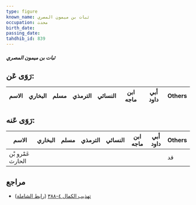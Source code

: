 ```yaml
---
type: figure
known_name: ثبات بن ميمون المصري
occupation: محدث
birth_date:
passing_date:
tahdhib_id: 839
---
```

##### ثبات بن ميمون المصري

## رَوَى عَن:
| الاسم | البخاري | مسلم | الترمذي | النسائي | ابن ماجه | أبي داود | Others |
| ----- | ------- | ---- | ------- | ------- | -------- | -------- | ------ |
## رَوَى عَنه:
| الاسم             | البخاري | مسلم | الترمذي | النسائي | ابن ماجه | أبي داود | Others |
| ----------------- | ------- | ---- | ------- | ------- | -------- | -------- | ------ |
| عَمْرو بْن الحارث |         |      |         |         |          |          | قد     |
## مراجع
- [تهذيب الكمال ٤-٣٨٨](obsidian://open?vault=Tahdhib-al-Kamal&file=Figures/٨٣٩-ثبات%20بن%20ميمون%20المصري) ([رابط الشاملة](https://shamela.ws/book/3722/1902))